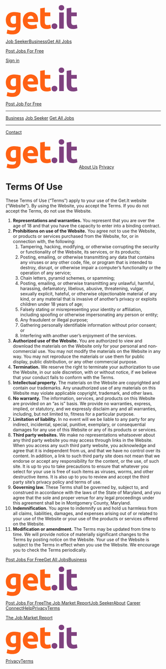 [![getit logo](data:image/svg+xml,%3csvg%20width='234'%20height='96'%20viewBox='0%200%20234%2096'%20fill='none'%20xmlns='http://www.w3.org/2000/svg'%3e%3cpath%20d='M15.7%2049C15.7%2057.3333%2019.0667%2061.5%2025.8%2061.5C27.3333%2061.5%2028.7667%2061.3%2030.1%2060.9C31.4333%2060.5%2032.5667%2060.0333%2033.5%2059.5V35.7C32.7667%2035.5667%2031.9%2035.4667%2030.9%2035.4C29.9%2035.2667%2028.7333%2035.2%2027.4%2035.2C23.4667%2035.2%2020.5333%2036.5%2018.6%2039.1C16.6667%2041.7%2015.7%2045%2015.7%2049ZM48.4%2070.4C48.4%2079%2046.2%2085.3667%2041.8%2089.5C37.4667%2093.7%2030.7333%2095.8%2021.6%2095.8C18.4%2095.8%2015.2%2095.5%2012%2094.9C8.8%2094.3667%205.83333%2093.6333%203.1%2092.7L5.7%2080.2C8.03333%2081.1333%2010.4667%2081.8667%2013%2082.4C15.6%2082.9333%2018.5333%2083.2%2021.8%2083.2C26.0667%2083.2%2029.0667%2082.2667%2030.8%2080.4C32.6%2078.5333%2033.5%2076.1333%2033.5%2073.2V71.3C31.9%2072.0333%2030.2333%2072.6%2028.5%2073C26.8333%2073.3333%2025%2073.5%2023%2073.5C15.7333%2073.5%2010.1667%2071.3667%206.3%2067.1C2.43333%2062.7667%200.5%2056.7333%200.5%2049C0.5%2045.1333%201.1%2041.6333%202.3%2038.5C3.5%2035.3%205.23333%2032.5667%207.5%2030.3C9.83333%2028.0333%2012.6667%2026.3%2016%2025.1C19.3333%2023.8333%2023.1%2023.2%2027.3%2023.2C29.1%2023.2%2030.9333%2023.3%2032.8%2023.5C34.7333%2023.6333%2036.6333%2023.8333%2038.5%2024.1C40.3667%2024.3667%2042.1333%2024.7%2043.8%2025.1C45.5333%2025.4333%2047.0667%2025.8%2048.4%2026.2V70.4ZM55.875%2051.1C55.875%2046.4333%2056.575%2042.3667%2057.975%2038.9C59.4417%2035.3667%2061.3417%2032.4333%2063.675%2030.1C66.0083%2027.7667%2068.675%2026%2071.675%2024.8C74.7417%2023.6%2077.875%2023%2081.075%2023C88.5417%2023%2094.4417%2025.3%2098.775%2029.9C103.108%2034.4333%20105.275%2041.1333%20105.275%2050C105.275%2050.8667%20105.242%2051.8333%20105.175%2052.9C105.108%2053.9%20105.042%2054.8%20104.975%2055.6H71.175C71.5083%2058.6667%2072.9417%2061.1%2075.475%2062.9C78.0083%2064.7%2081.4083%2065.6%2085.675%2065.6C88.4083%2065.6%2091.075%2065.3667%2093.675%2064.9C96.3417%2064.3667%2098.5083%2063.7333%20100.175%2063L102.175%2075.1C101.375%2075.5%20100.308%2075.9%2098.975%2076.3C97.6417%2076.7%2096.1417%2077.0333%2094.475%2077.3C92.875%2077.6333%2091.1417%2077.9%2089.275%2078.1C87.4083%2078.3%2085.5417%2078.4%2083.675%2078.4C78.9417%2078.4%2074.8083%2077.7%2071.275%2076.3C67.8083%2074.9%2064.9083%2073%2062.575%2070.6C60.3083%2068.1333%2058.6083%2065.2333%2057.475%2061.9C56.4083%2058.5667%2055.875%2054.9667%2055.875%2051.1ZM90.875%2045.4C90.8083%2044.1333%2090.575%2042.9%2090.175%2041.7C89.8417%2040.5%2089.275%2039.4333%2088.475%2038.5C87.7417%2037.5667%2086.775%2036.8%2085.575%2036.2C84.4417%2035.6%2083.0083%2035.3%2081.275%2035.3C79.6083%2035.3%2078.175%2035.6%2076.975%2036.2C75.775%2036.7333%2074.775%2037.4667%2073.975%2038.4C73.175%2039.3333%2072.5417%2040.4333%2072.075%2041.7C71.675%2042.9%2071.375%2044.1333%2071.175%2045.4H90.875ZM112.273%2011.3L127.173%208.89999V24.4H145.073V36.8H127.173V55.3C127.173%2058.4333%20127.707%2060.9333%20128.773%2062.8C129.907%2064.6667%20132.14%2065.6%20135.473%2065.6C137.073%2065.6%20138.707%2065.4667%20140.373%2065.2C142.107%2064.8667%20143.673%2064.4333%20145.073%2063.9L147.173%2075.5C145.373%2076.2333%20143.373%2076.8667%20141.173%2077.4C138.973%2077.9333%20136.273%2078.2%20133.073%2078.2C129.007%2078.2%20125.64%2077.6667%20122.973%2076.6C120.307%2075.4667%20118.173%2073.9333%20116.573%2072C114.973%2070%20113.84%2067.6%20113.173%2064.8C112.573%2062%20112.273%2058.9%20112.273%2055.5V11.3Z'%20fill='%23FF6113'/%3e%3cpath%20d='M167.807%2069.1C167.807%2072.1%20166.84%2074.4%20164.907%2076C163.04%2077.5333%20160.907%2078.3%20158.507%2078.3C156.107%2078.3%20153.94%2077.5333%20152.007%2076C150.14%2074.4%20149.207%2072.1%20149.207%2069.1C149.207%2066.1%20150.14%2063.8333%20152.007%2062.3C153.94%2060.7%20156.107%2059.9%20158.507%2059.9C160.907%2059.9%20163.04%2060.7%20164.907%2062.3C166.84%2063.8333%20167.807%2066.1%20167.807%2069.1ZM188.716%2077H173.816V24.4H188.716V77ZM190.116%209.2C190.116%2011.9333%20189.216%2014.1%20187.416%2015.7C185.683%2017.2333%20183.616%2018%20181.216%2018C178.816%2018%20176.716%2017.2333%20174.916%2015.7C173.183%2014.1%20172.316%2011.9333%20172.316%209.2C172.316%206.46666%20173.183%204.33333%20174.916%202.8C176.716%201.2%20178.816%200.399997%20181.216%200.399997C183.616%200.399997%20185.683%201.2%20187.416%202.8C189.216%204.33333%20190.116%206.46666%20190.116%209.2ZM198.223%2011.3L213.123%208.89999V24.4H231.023V36.8H213.123V55.3C213.123%2058.4333%20213.656%2060.9333%20214.723%2062.8C215.856%2064.6667%20218.089%2065.6%20221.423%2065.6C223.023%2065.6%20224.656%2065.4667%20226.323%2065.2C228.056%2064.8667%20229.623%2064.4333%20231.023%2063.9L233.123%2075.5C231.323%2076.2333%20229.323%2076.8667%20227.123%2077.4C224.923%2077.9333%20222.223%2078.2%20219.023%2078.2C214.956%2078.2%20211.589%2077.6667%20208.923%2076.6C206.256%2075.4667%20204.123%2073.9333%20202.523%2072C200.923%2070%20199.789%2067.6%20199.123%2064.8C198.523%2062%20198.223%2058.9%20198.223%2055.5V11.3Z'%20fill='%237F417F'/%3e%3c/svg%3e)](https://www.get.it/)

[Job Seeker](https://www.get.it/superseeker)[Business](https://www.get.it/pillars)[Get All Jobs](https://www.get.it/getalljobs)

[Post Jobs For Free](https://www.get.it/signup/business)

[Sign in](https://www.get.it/signin)

[![getit logo](data:image/svg+xml,%3csvg%20width='234'%20height='96'%20viewBox='0%200%20234%2096'%20fill='none'%20xmlns='http://www.w3.org/2000/svg'%3e%3cpath%20d='M15.7%2049C15.7%2057.3333%2019.0667%2061.5%2025.8%2061.5C27.3333%2061.5%2028.7667%2061.3%2030.1%2060.9C31.4333%2060.5%2032.5667%2060.0333%2033.5%2059.5V35.7C32.7667%2035.5667%2031.9%2035.4667%2030.9%2035.4C29.9%2035.2667%2028.7333%2035.2%2027.4%2035.2C23.4667%2035.2%2020.5333%2036.5%2018.6%2039.1C16.6667%2041.7%2015.7%2045%2015.7%2049ZM48.4%2070.4C48.4%2079%2046.2%2085.3667%2041.8%2089.5C37.4667%2093.7%2030.7333%2095.8%2021.6%2095.8C18.4%2095.8%2015.2%2095.5%2012%2094.9C8.8%2094.3667%205.83333%2093.6333%203.1%2092.7L5.7%2080.2C8.03333%2081.1333%2010.4667%2081.8667%2013%2082.4C15.6%2082.9333%2018.5333%2083.2%2021.8%2083.2C26.0667%2083.2%2029.0667%2082.2667%2030.8%2080.4C32.6%2078.5333%2033.5%2076.1333%2033.5%2073.2V71.3C31.9%2072.0333%2030.2333%2072.6%2028.5%2073C26.8333%2073.3333%2025%2073.5%2023%2073.5C15.7333%2073.5%2010.1667%2071.3667%206.3%2067.1C2.43333%2062.7667%200.5%2056.7333%200.5%2049C0.5%2045.1333%201.1%2041.6333%202.3%2038.5C3.5%2035.3%205.23333%2032.5667%207.5%2030.3C9.83333%2028.0333%2012.6667%2026.3%2016%2025.1C19.3333%2023.8333%2023.1%2023.2%2027.3%2023.2C29.1%2023.2%2030.9333%2023.3%2032.8%2023.5C34.7333%2023.6333%2036.6333%2023.8333%2038.5%2024.1C40.3667%2024.3667%2042.1333%2024.7%2043.8%2025.1C45.5333%2025.4333%2047.0667%2025.8%2048.4%2026.2V70.4ZM55.875%2051.1C55.875%2046.4333%2056.575%2042.3667%2057.975%2038.9C59.4417%2035.3667%2061.3417%2032.4333%2063.675%2030.1C66.0083%2027.7667%2068.675%2026%2071.675%2024.8C74.7417%2023.6%2077.875%2023%2081.075%2023C88.5417%2023%2094.4417%2025.3%2098.775%2029.9C103.108%2034.4333%20105.275%2041.1333%20105.275%2050C105.275%2050.8667%20105.242%2051.8333%20105.175%2052.9C105.108%2053.9%20105.042%2054.8%20104.975%2055.6H71.175C71.5083%2058.6667%2072.9417%2061.1%2075.475%2062.9C78.0083%2064.7%2081.4083%2065.6%2085.675%2065.6C88.4083%2065.6%2091.075%2065.3667%2093.675%2064.9C96.3417%2064.3667%2098.5083%2063.7333%20100.175%2063L102.175%2075.1C101.375%2075.5%20100.308%2075.9%2098.975%2076.3C97.6417%2076.7%2096.1417%2077.0333%2094.475%2077.3C92.875%2077.6333%2091.1417%2077.9%2089.275%2078.1C87.4083%2078.3%2085.5417%2078.4%2083.675%2078.4C78.9417%2078.4%2074.8083%2077.7%2071.275%2076.3C67.8083%2074.9%2064.9083%2073%2062.575%2070.6C60.3083%2068.1333%2058.6083%2065.2333%2057.475%2061.9C56.4083%2058.5667%2055.875%2054.9667%2055.875%2051.1ZM90.875%2045.4C90.8083%2044.1333%2090.575%2042.9%2090.175%2041.7C89.8417%2040.5%2089.275%2039.4333%2088.475%2038.5C87.7417%2037.5667%2086.775%2036.8%2085.575%2036.2C84.4417%2035.6%2083.0083%2035.3%2081.275%2035.3C79.6083%2035.3%2078.175%2035.6%2076.975%2036.2C75.775%2036.7333%2074.775%2037.4667%2073.975%2038.4C73.175%2039.3333%2072.5417%2040.4333%2072.075%2041.7C71.675%2042.9%2071.375%2044.1333%2071.175%2045.4H90.875ZM112.273%2011.3L127.173%208.89999V24.4H145.073V36.8H127.173V55.3C127.173%2058.4333%20127.707%2060.9333%20128.773%2062.8C129.907%2064.6667%20132.14%2065.6%20135.473%2065.6C137.073%2065.6%20138.707%2065.4667%20140.373%2065.2C142.107%2064.8667%20143.673%2064.4333%20145.073%2063.9L147.173%2075.5C145.373%2076.2333%20143.373%2076.8667%20141.173%2077.4C138.973%2077.9333%20136.273%2078.2%20133.073%2078.2C129.007%2078.2%20125.64%2077.6667%20122.973%2076.6C120.307%2075.4667%20118.173%2073.9333%20116.573%2072C114.973%2070%20113.84%2067.6%20113.173%2064.8C112.573%2062%20112.273%2058.9%20112.273%2055.5V11.3Z'%20fill='%23FF6113'/%3e%3cpath%20d='M167.807%2069.1C167.807%2072.1%20166.84%2074.4%20164.907%2076C163.04%2077.5333%20160.907%2078.3%20158.507%2078.3C156.107%2078.3%20153.94%2077.5333%20152.007%2076C150.14%2074.4%20149.207%2072.1%20149.207%2069.1C149.207%2066.1%20150.14%2063.8333%20152.007%2062.3C153.94%2060.7%20156.107%2059.9%20158.507%2059.9C160.907%2059.9%20163.04%2060.7%20164.907%2062.3C166.84%2063.8333%20167.807%2066.1%20167.807%2069.1ZM188.716%2077H173.816V24.4H188.716V77ZM190.116%209.2C190.116%2011.9333%20189.216%2014.1%20187.416%2015.7C185.683%2017.2333%20183.616%2018%20181.216%2018C178.816%2018%20176.716%2017.2333%20174.916%2015.7C173.183%2014.1%20172.316%2011.9333%20172.316%209.2C172.316%206.46666%20173.183%204.33333%20174.916%202.8C176.716%201.2%20178.816%200.399997%20181.216%200.399997C183.616%200.399997%20185.683%201.2%20187.416%202.8C189.216%204.33333%20190.116%206.46666%20190.116%209.2ZM198.223%2011.3L213.123%208.89999V24.4H231.023V36.8H213.123V55.3C213.123%2058.4333%20213.656%2060.9333%20214.723%2062.8C215.856%2064.6667%20218.089%2065.6%20221.423%2065.6C223.023%2065.6%20224.656%2065.4667%20226.323%2065.2C228.056%2064.8667%20229.623%2064.4333%20231.023%2063.9L233.123%2075.5C231.323%2076.2333%20229.323%2076.8667%20227.123%2077.4C224.923%2077.9333%20222.223%2078.2%20219.023%2078.2C214.956%2078.2%20211.589%2077.6667%20208.923%2076.6C206.256%2075.4667%20204.123%2073.9333%20202.523%2072C200.923%2070%20199.789%2067.6%20199.123%2064.8C198.523%2062%20198.223%2058.9%20198.223%2055.5V11.3Z'%20fill='%237F417F'/%3e%3c/svg%3e)](https://www.get.it/)

[Post Job For Free](https://www.get.it/signup/business)

* * *

[Business](https://www.get.it/pillars) [Job Seeker](https://www.get.it/superseeker) [Get All Jobs](https://www.get.it/getalljobs)

* * *

[Contact](https://www.get.it/contact)

[![getit logo](data:image/svg+xml,%3csvg%20width='234'%20height='96'%20viewBox='0%200%20234%2096'%20fill='none'%20xmlns='http://www.w3.org/2000/svg'%3e%3cpath%20d='M15.7%2049C15.7%2057.3333%2019.0667%2061.5%2025.8%2061.5C27.3333%2061.5%2028.7667%2061.3%2030.1%2060.9C31.4333%2060.5%2032.5667%2060.0333%2033.5%2059.5V35.7C32.7667%2035.5667%2031.9%2035.4667%2030.9%2035.4C29.9%2035.2667%2028.7333%2035.2%2027.4%2035.2C23.4667%2035.2%2020.5333%2036.5%2018.6%2039.1C16.6667%2041.7%2015.7%2045%2015.7%2049ZM48.4%2070.4C48.4%2079%2046.2%2085.3667%2041.8%2089.5C37.4667%2093.7%2030.7333%2095.8%2021.6%2095.8C18.4%2095.8%2015.2%2095.5%2012%2094.9C8.8%2094.3667%205.83333%2093.6333%203.1%2092.7L5.7%2080.2C8.03333%2081.1333%2010.4667%2081.8667%2013%2082.4C15.6%2082.9333%2018.5333%2083.2%2021.8%2083.2C26.0667%2083.2%2029.0667%2082.2667%2030.8%2080.4C32.6%2078.5333%2033.5%2076.1333%2033.5%2073.2V71.3C31.9%2072.0333%2030.2333%2072.6%2028.5%2073C26.8333%2073.3333%2025%2073.5%2023%2073.5C15.7333%2073.5%2010.1667%2071.3667%206.3%2067.1C2.43333%2062.7667%200.5%2056.7333%200.5%2049C0.5%2045.1333%201.1%2041.6333%202.3%2038.5C3.5%2035.3%205.23333%2032.5667%207.5%2030.3C9.83333%2028.0333%2012.6667%2026.3%2016%2025.1C19.3333%2023.8333%2023.1%2023.2%2027.3%2023.2C29.1%2023.2%2030.9333%2023.3%2032.8%2023.5C34.7333%2023.6333%2036.6333%2023.8333%2038.5%2024.1C40.3667%2024.3667%2042.1333%2024.7%2043.8%2025.1C45.5333%2025.4333%2047.0667%2025.8%2048.4%2026.2V70.4ZM55.875%2051.1C55.875%2046.4333%2056.575%2042.3667%2057.975%2038.9C59.4417%2035.3667%2061.3417%2032.4333%2063.675%2030.1C66.0083%2027.7667%2068.675%2026%2071.675%2024.8C74.7417%2023.6%2077.875%2023%2081.075%2023C88.5417%2023%2094.4417%2025.3%2098.775%2029.9C103.108%2034.4333%20105.275%2041.1333%20105.275%2050C105.275%2050.8667%20105.242%2051.8333%20105.175%2052.9C105.108%2053.9%20105.042%2054.8%20104.975%2055.6H71.175C71.5083%2058.6667%2072.9417%2061.1%2075.475%2062.9C78.0083%2064.7%2081.4083%2065.6%2085.675%2065.6C88.4083%2065.6%2091.075%2065.3667%2093.675%2064.9C96.3417%2064.3667%2098.5083%2063.7333%20100.175%2063L102.175%2075.1C101.375%2075.5%20100.308%2075.9%2098.975%2076.3C97.6417%2076.7%2096.1417%2077.0333%2094.475%2077.3C92.875%2077.6333%2091.1417%2077.9%2089.275%2078.1C87.4083%2078.3%2085.5417%2078.4%2083.675%2078.4C78.9417%2078.4%2074.8083%2077.7%2071.275%2076.3C67.8083%2074.9%2064.9083%2073%2062.575%2070.6C60.3083%2068.1333%2058.6083%2065.2333%2057.475%2061.9C56.4083%2058.5667%2055.875%2054.9667%2055.875%2051.1ZM90.875%2045.4C90.8083%2044.1333%2090.575%2042.9%2090.175%2041.7C89.8417%2040.5%2089.275%2039.4333%2088.475%2038.5C87.7417%2037.5667%2086.775%2036.8%2085.575%2036.2C84.4417%2035.6%2083.0083%2035.3%2081.275%2035.3C79.6083%2035.3%2078.175%2035.6%2076.975%2036.2C75.775%2036.7333%2074.775%2037.4667%2073.975%2038.4C73.175%2039.3333%2072.5417%2040.4333%2072.075%2041.7C71.675%2042.9%2071.375%2044.1333%2071.175%2045.4H90.875ZM112.273%2011.3L127.173%208.89999V24.4H145.073V36.8H127.173V55.3C127.173%2058.4333%20127.707%2060.9333%20128.773%2062.8C129.907%2064.6667%20132.14%2065.6%20135.473%2065.6C137.073%2065.6%20138.707%2065.4667%20140.373%2065.2C142.107%2064.8667%20143.673%2064.4333%20145.073%2063.9L147.173%2075.5C145.373%2076.2333%20143.373%2076.8667%20141.173%2077.4C138.973%2077.9333%20136.273%2078.2%20133.073%2078.2C129.007%2078.2%20125.64%2077.6667%20122.973%2076.6C120.307%2075.4667%20118.173%2073.9333%20116.573%2072C114.973%2070%20113.84%2067.6%20113.173%2064.8C112.573%2062%20112.273%2058.9%20112.273%2055.5V11.3Z'%20fill='%23FF6113'/%3e%3cpath%20d='M167.807%2069.1C167.807%2072.1%20166.84%2074.4%20164.907%2076C163.04%2077.5333%20160.907%2078.3%20158.507%2078.3C156.107%2078.3%20153.94%2077.5333%20152.007%2076C150.14%2074.4%20149.207%2072.1%20149.207%2069.1C149.207%2066.1%20150.14%2063.8333%20152.007%2062.3C153.94%2060.7%20156.107%2059.9%20158.507%2059.9C160.907%2059.9%20163.04%2060.7%20164.907%2062.3C166.84%2063.8333%20167.807%2066.1%20167.807%2069.1ZM188.716%2077H173.816V24.4H188.716V77ZM190.116%209.2C190.116%2011.9333%20189.216%2014.1%20187.416%2015.7C185.683%2017.2333%20183.616%2018%20181.216%2018C178.816%2018%20176.716%2017.2333%20174.916%2015.7C173.183%2014.1%20172.316%2011.9333%20172.316%209.2C172.316%206.46666%20173.183%204.33333%20174.916%202.8C176.716%201.2%20178.816%200.399997%20181.216%200.399997C183.616%200.399997%20185.683%201.2%20187.416%202.8C189.216%204.33333%20190.116%206.46666%20190.116%209.2ZM198.223%2011.3L213.123%208.89999V24.4H231.023V36.8H213.123V55.3C213.123%2058.4333%20213.656%2060.9333%20214.723%2062.8C215.856%2064.6667%20218.089%2065.6%20221.423%2065.6C223.023%2065.6%20224.656%2065.4667%20226.323%2065.2C228.056%2064.8667%20229.623%2064.4333%20231.023%2063.9L233.123%2075.5C231.323%2076.2333%20229.323%2076.8667%20227.123%2077.4C224.923%2077.9333%20222.223%2078.2%20219.023%2078.2C214.956%2078.2%20211.589%2077.6667%20208.923%2076.6C206.256%2075.4667%20204.123%2073.9333%20202.523%2072C200.923%2070%20199.789%2067.6%20199.123%2064.8C198.523%2062%20198.223%2058.9%20198.223%2055.5V11.3Z'%20fill='%237F417F'/%3e%3c/svg%3e)](https://www.get.it/) [About Us](https://corporate.get.it/) [Privacy](https://www.get.it/privacy)

Terms Of Use
============

These Terms of Use (“Terms”) apply to your use of the Get.It website (“Website”). By using the Website, you accept the Terms. If you do not accept the Terms, do not use the Website.

1. **Representations and warranties.** You represent that you are over the age of 18 and that you have the capacity to enter into a binding contract.
2. **Prohibitions on use of the Website.** You agree not to use the Website, or products or services purchased from the Website, for, or in connection with, the following:
    1. Tampering, hacking, modifying, or otherwise corrupting the security or functionality of the Website, its services, or its products;
    2. Posting, emailing, or otherwise transmitting any data that contains any viruses or any other code, file, or program that is intended to destroy, disrupt, or otherwise impair a computer’s functionality or the operation of any service;
    3. Chain letters, pyramid schemes, or spamming;
    4. Posting, emailing, or otherwise transmitting any unlawful, harmful, harassing, defamatory, libelous, abusive, threatening, vulgar, sexually explicit, hateful, or otherwise objectionable material of any kind, or any material that is invasive of another’s privacy or exploits children under 18 years of age;
    5. Falsely stating or misrepresenting your identity or affiliation, including spoofing or otherwise impersonating any person or entity;
    6. Any fraudulent or illegal purpose;
    7. Gathering personally identifiable information without prior consent; or
    8. Interfering with another user’s enjoyment of the services.
3. **Authorized use of the Website.** You are authorized to view and download the materials on the Website only for your personal and non‐commercial use. You may not modify the materials on the Website in any way. You may not reproduce the materials or use them for public display, public distribution, or any other commercial purpose.
4. **Termination.** We reserve the right to terminate your authorization to use the Website, in our sole discretion, with or without notice, if we believe that your conduct fails to conform with the Terms.
5. **Intellectual property.** The materials on the Website are copyrighted and contain our trademarks. Any unauthorized use of any materials on this Website may violate applicable copyright, trademark, and other laws.
6. **No warranty.** The information, services, and products on this Website are provided on an “as is” basis. We provide no warranties, express, implied, or statutory, and we expressly disclaim any and all warranties, including, but not limited to, fitness for a particular purpose.
7. **Limitation of liability.** In no event will we be liable to any party for any indirect, incidental, special, punitive, exemplary, or consequential damages for any use of this Website or any of its products or services.
8. **Third party websites.** We make no representations whatsoever about any third party website you may access through links in the Website. When you access any such third party website, you acknowledge and agree that it is independent from us, and that we have no control over its content. In addition, a link to such third party site does not mean that we endorse or accept any responsibility for the content, or the use, of such site. It is up to you to take precautions to ensure that whatever you select for your use is free of such items as viruses, worms, and other destructive items. It is also up to you to review and accept the third party site’s privacy policy and terms of use.
9. **Governing law.** These Terms shall be governed by, subject to, and construed in accordance with the laws of the State of Maryland, and you agree that the sole and proper venue for any legal proceedings under this agreement shall be in Montgomery County, Maryland.
10. **Indemnification.** You agree to indemnify us and hold us harmless from all claims, liabilities, damages, and expenses arising out of or related to your use of the Website or your use of the products or services offered on the Website.
11. **Modification or amendment.** The Terms may be updated from time to time. We will provide notice of materially significant changes to the Terms by posting notice on the Website. Your use of the Website is subject to the Terms in effect when you use the Website. We encourage you to check the Terms periodically.

[Post Jobs For Free](https://www.get.it/post-jobs-for-free)[Get All Jobs](https://www.get.it/getalljobs)[Business](https://www.get.it/pillars)

[![Get It Logo](data:image/svg+xml,%3csvg%20width='234'%20height='96'%20viewBox='0%200%20234%2096'%20fill='none'%20xmlns='http://www.w3.org/2000/svg'%3e%3cpath%20d='M15.7%2049C15.7%2057.3333%2019.0667%2061.5%2025.8%2061.5C27.3333%2061.5%2028.7667%2061.3%2030.1%2060.9C31.4333%2060.5%2032.5667%2060.0333%2033.5%2059.5V35.7C32.7667%2035.5667%2031.9%2035.4667%2030.9%2035.4C29.9%2035.2667%2028.7333%2035.2%2027.4%2035.2C23.4667%2035.2%2020.5333%2036.5%2018.6%2039.1C16.6667%2041.7%2015.7%2045%2015.7%2049ZM48.4%2070.4C48.4%2079%2046.2%2085.3667%2041.8%2089.5C37.4667%2093.7%2030.7333%2095.8%2021.6%2095.8C18.4%2095.8%2015.2%2095.5%2012%2094.9C8.8%2094.3667%205.83333%2093.6333%203.1%2092.7L5.7%2080.2C8.03333%2081.1333%2010.4667%2081.8667%2013%2082.4C15.6%2082.9333%2018.5333%2083.2%2021.8%2083.2C26.0667%2083.2%2029.0667%2082.2667%2030.8%2080.4C32.6%2078.5333%2033.5%2076.1333%2033.5%2073.2V71.3C31.9%2072.0333%2030.2333%2072.6%2028.5%2073C26.8333%2073.3333%2025%2073.5%2023%2073.5C15.7333%2073.5%2010.1667%2071.3667%206.3%2067.1C2.43333%2062.7667%200.5%2056.7333%200.5%2049C0.5%2045.1333%201.1%2041.6333%202.3%2038.5C3.5%2035.3%205.23333%2032.5667%207.5%2030.3C9.83333%2028.0333%2012.6667%2026.3%2016%2025.1C19.3333%2023.8333%2023.1%2023.2%2027.3%2023.2C29.1%2023.2%2030.9333%2023.3%2032.8%2023.5C34.7333%2023.6333%2036.6333%2023.8333%2038.5%2024.1C40.3667%2024.3667%2042.1333%2024.7%2043.8%2025.1C45.5333%2025.4333%2047.0667%2025.8%2048.4%2026.2V70.4ZM55.875%2051.1C55.875%2046.4333%2056.575%2042.3667%2057.975%2038.9C59.4417%2035.3667%2061.3417%2032.4333%2063.675%2030.1C66.0083%2027.7667%2068.675%2026%2071.675%2024.8C74.7417%2023.6%2077.875%2023%2081.075%2023C88.5417%2023%2094.4417%2025.3%2098.775%2029.9C103.108%2034.4333%20105.275%2041.1333%20105.275%2050C105.275%2050.8667%20105.242%2051.8333%20105.175%2052.9C105.108%2053.9%20105.042%2054.8%20104.975%2055.6H71.175C71.5083%2058.6667%2072.9417%2061.1%2075.475%2062.9C78.0083%2064.7%2081.4083%2065.6%2085.675%2065.6C88.4083%2065.6%2091.075%2065.3667%2093.675%2064.9C96.3417%2064.3667%2098.5083%2063.7333%20100.175%2063L102.175%2075.1C101.375%2075.5%20100.308%2075.9%2098.975%2076.3C97.6417%2076.7%2096.1417%2077.0333%2094.475%2077.3C92.875%2077.6333%2091.1417%2077.9%2089.275%2078.1C87.4083%2078.3%2085.5417%2078.4%2083.675%2078.4C78.9417%2078.4%2074.8083%2077.7%2071.275%2076.3C67.8083%2074.9%2064.9083%2073%2062.575%2070.6C60.3083%2068.1333%2058.6083%2065.2333%2057.475%2061.9C56.4083%2058.5667%2055.875%2054.9667%2055.875%2051.1ZM90.875%2045.4C90.8083%2044.1333%2090.575%2042.9%2090.175%2041.7C89.8417%2040.5%2089.275%2039.4333%2088.475%2038.5C87.7417%2037.5667%2086.775%2036.8%2085.575%2036.2C84.4417%2035.6%2083.0083%2035.3%2081.275%2035.3C79.6083%2035.3%2078.175%2035.6%2076.975%2036.2C75.775%2036.7333%2074.775%2037.4667%2073.975%2038.4C73.175%2039.3333%2072.5417%2040.4333%2072.075%2041.7C71.675%2042.9%2071.375%2044.1333%2071.175%2045.4H90.875ZM112.273%2011.3L127.173%208.89999V24.4H145.073V36.8H127.173V55.3C127.173%2058.4333%20127.707%2060.9333%20128.773%2062.8C129.907%2064.6667%20132.14%2065.6%20135.473%2065.6C137.073%2065.6%20138.707%2065.4667%20140.373%2065.2C142.107%2064.8667%20143.673%2064.4333%20145.073%2063.9L147.173%2075.5C145.373%2076.2333%20143.373%2076.8667%20141.173%2077.4C138.973%2077.9333%20136.273%2078.2%20133.073%2078.2C129.007%2078.2%20125.64%2077.6667%20122.973%2076.6C120.307%2075.4667%20118.173%2073.9333%20116.573%2072C114.973%2070%20113.84%2067.6%20113.173%2064.8C112.573%2062%20112.273%2058.9%20112.273%2055.5V11.3Z'%20fill='%23FF6113'/%3e%3cpath%20d='M167.807%2069.1C167.807%2072.1%20166.84%2074.4%20164.907%2076C163.04%2077.5333%20160.907%2078.3%20158.507%2078.3C156.107%2078.3%20153.94%2077.5333%20152.007%2076C150.14%2074.4%20149.207%2072.1%20149.207%2069.1C149.207%2066.1%20150.14%2063.8333%20152.007%2062.3C153.94%2060.7%20156.107%2059.9%20158.507%2059.9C160.907%2059.9%20163.04%2060.7%20164.907%2062.3C166.84%2063.8333%20167.807%2066.1%20167.807%2069.1ZM188.716%2077H173.816V24.4H188.716V77ZM190.116%209.2C190.116%2011.9333%20189.216%2014.1%20187.416%2015.7C185.683%2017.2333%20183.616%2018%20181.216%2018C178.816%2018%20176.716%2017.2333%20174.916%2015.7C173.183%2014.1%20172.316%2011.9333%20172.316%209.2C172.316%206.46666%20173.183%204.33333%20174.916%202.8C176.716%201.2%20178.816%200.399997%20181.216%200.399997C183.616%200.399997%20185.683%201.2%20187.416%202.8C189.216%204.33333%20190.116%206.46666%20190.116%209.2ZM198.223%2011.3L213.123%208.89999V24.4H231.023V36.8H213.123V55.3C213.123%2058.4333%20213.656%2060.9333%20214.723%2062.8C215.856%2064.6667%20218.089%2065.6%20221.423%2065.6C223.023%2065.6%20224.656%2065.4667%20226.323%2065.2C228.056%2064.8667%20229.623%2064.4333%20231.023%2063.9L233.123%2075.5C231.323%2076.2333%20229.323%2076.8667%20227.123%2077.4C224.923%2077.9333%20222.223%2078.2%20219.023%2078.2C214.956%2078.2%20211.589%2077.6667%20208.923%2076.6C206.256%2075.4667%20204.123%2073.9333%20202.523%2072C200.923%2070%20199.789%2067.6%20199.123%2064.8C198.523%2062%20198.223%2058.9%20198.223%2055.5V11.3Z'%20fill='%237F417F'/%3e%3c/svg%3e)](https://www.get.it/)

[Post Jobs For Free](https://www.get.it/post-jobs-for-free)[The Job Market Report](https://resources.get.it/the-job-market-report/)[Job Seeker](https://www.get.it/superseeker)[About](https://corporate.get.it/) [Career Connect](https://resources.get.it/)[Help](https://www.get.it/contact)[Privacy](https://www.get.it/privacy)[Terms](https://www.get.it/terms)

[The Job Market Report](https://resources.get.it/the-job-market-report/)

[![getit logo](data:image/svg+xml,%3csvg%20width='234'%20height='96'%20viewBox='0%200%20234%2096'%20fill='none'%20xmlns='http://www.w3.org/2000/svg'%3e%3cpath%20d='M15.7%2049C15.7%2057.3333%2019.0667%2061.5%2025.8%2061.5C27.3333%2061.5%2028.7667%2061.3%2030.1%2060.9C31.4333%2060.5%2032.5667%2060.0333%2033.5%2059.5V35.7C32.7667%2035.5667%2031.9%2035.4667%2030.9%2035.4C29.9%2035.2667%2028.7333%2035.2%2027.4%2035.2C23.4667%2035.2%2020.5333%2036.5%2018.6%2039.1C16.6667%2041.7%2015.7%2045%2015.7%2049ZM48.4%2070.4C48.4%2079%2046.2%2085.3667%2041.8%2089.5C37.4667%2093.7%2030.7333%2095.8%2021.6%2095.8C18.4%2095.8%2015.2%2095.5%2012%2094.9C8.8%2094.3667%205.83333%2093.6333%203.1%2092.7L5.7%2080.2C8.03333%2081.1333%2010.4667%2081.8667%2013%2082.4C15.6%2082.9333%2018.5333%2083.2%2021.8%2083.2C26.0667%2083.2%2029.0667%2082.2667%2030.8%2080.4C32.6%2078.5333%2033.5%2076.1333%2033.5%2073.2V71.3C31.9%2072.0333%2030.2333%2072.6%2028.5%2073C26.8333%2073.3333%2025%2073.5%2023%2073.5C15.7333%2073.5%2010.1667%2071.3667%206.3%2067.1C2.43333%2062.7667%200.5%2056.7333%200.5%2049C0.5%2045.1333%201.1%2041.6333%202.3%2038.5C3.5%2035.3%205.23333%2032.5667%207.5%2030.3C9.83333%2028.0333%2012.6667%2026.3%2016%2025.1C19.3333%2023.8333%2023.1%2023.2%2027.3%2023.2C29.1%2023.2%2030.9333%2023.3%2032.8%2023.5C34.7333%2023.6333%2036.6333%2023.8333%2038.5%2024.1C40.3667%2024.3667%2042.1333%2024.7%2043.8%2025.1C45.5333%2025.4333%2047.0667%2025.8%2048.4%2026.2V70.4ZM55.875%2051.1C55.875%2046.4333%2056.575%2042.3667%2057.975%2038.9C59.4417%2035.3667%2061.3417%2032.4333%2063.675%2030.1C66.0083%2027.7667%2068.675%2026%2071.675%2024.8C74.7417%2023.6%2077.875%2023%2081.075%2023C88.5417%2023%2094.4417%2025.3%2098.775%2029.9C103.108%2034.4333%20105.275%2041.1333%20105.275%2050C105.275%2050.8667%20105.242%2051.8333%20105.175%2052.9C105.108%2053.9%20105.042%2054.8%20104.975%2055.6H71.175C71.5083%2058.6667%2072.9417%2061.1%2075.475%2062.9C78.0083%2064.7%2081.4083%2065.6%2085.675%2065.6C88.4083%2065.6%2091.075%2065.3667%2093.675%2064.9C96.3417%2064.3667%2098.5083%2063.7333%20100.175%2063L102.175%2075.1C101.375%2075.5%20100.308%2075.9%2098.975%2076.3C97.6417%2076.7%2096.1417%2077.0333%2094.475%2077.3C92.875%2077.6333%2091.1417%2077.9%2089.275%2078.1C87.4083%2078.3%2085.5417%2078.4%2083.675%2078.4C78.9417%2078.4%2074.8083%2077.7%2071.275%2076.3C67.8083%2074.9%2064.9083%2073%2062.575%2070.6C60.3083%2068.1333%2058.6083%2065.2333%2057.475%2061.9C56.4083%2058.5667%2055.875%2054.9667%2055.875%2051.1ZM90.875%2045.4C90.8083%2044.1333%2090.575%2042.9%2090.175%2041.7C89.8417%2040.5%2089.275%2039.4333%2088.475%2038.5C87.7417%2037.5667%2086.775%2036.8%2085.575%2036.2C84.4417%2035.6%2083.0083%2035.3%2081.275%2035.3C79.6083%2035.3%2078.175%2035.6%2076.975%2036.2C75.775%2036.7333%2074.775%2037.4667%2073.975%2038.4C73.175%2039.3333%2072.5417%2040.4333%2072.075%2041.7C71.675%2042.9%2071.375%2044.1333%2071.175%2045.4H90.875ZM112.273%2011.3L127.173%208.89999V24.4H145.073V36.8H127.173V55.3C127.173%2058.4333%20127.707%2060.9333%20128.773%2062.8C129.907%2064.6667%20132.14%2065.6%20135.473%2065.6C137.073%2065.6%20138.707%2065.4667%20140.373%2065.2C142.107%2064.8667%20143.673%2064.4333%20145.073%2063.9L147.173%2075.5C145.373%2076.2333%20143.373%2076.8667%20141.173%2077.4C138.973%2077.9333%20136.273%2078.2%20133.073%2078.2C129.007%2078.2%20125.64%2077.6667%20122.973%2076.6C120.307%2075.4667%20118.173%2073.9333%20116.573%2072C114.973%2070%20113.84%2067.6%20113.173%2064.8C112.573%2062%20112.273%2058.9%20112.273%2055.5V11.3Z'%20fill='%23FF6113'/%3e%3cpath%20d='M167.807%2069.1C167.807%2072.1%20166.84%2074.4%20164.907%2076C163.04%2077.5333%20160.907%2078.3%20158.507%2078.3C156.107%2078.3%20153.94%2077.5333%20152.007%2076C150.14%2074.4%20149.207%2072.1%20149.207%2069.1C149.207%2066.1%20150.14%2063.8333%20152.007%2062.3C153.94%2060.7%20156.107%2059.9%20158.507%2059.9C160.907%2059.9%20163.04%2060.7%20164.907%2062.3C166.84%2063.8333%20167.807%2066.1%20167.807%2069.1ZM188.716%2077H173.816V24.4H188.716V77ZM190.116%209.2C190.116%2011.9333%20189.216%2014.1%20187.416%2015.7C185.683%2017.2333%20183.616%2018%20181.216%2018C178.816%2018%20176.716%2017.2333%20174.916%2015.7C173.183%2014.1%20172.316%2011.9333%20172.316%209.2C172.316%206.46666%20173.183%204.33333%20174.916%202.8C176.716%201.2%20178.816%200.399997%20181.216%200.399997C183.616%200.399997%20185.683%201.2%20187.416%202.8C189.216%204.33333%20190.116%206.46666%20190.116%209.2ZM198.223%2011.3L213.123%208.89999V24.4H231.023V36.8H213.123V55.3C213.123%2058.4333%20213.656%2060.9333%20214.723%2062.8C215.856%2064.6667%20218.089%2065.6%20221.423%2065.6C223.023%2065.6%20224.656%2065.4667%20226.323%2065.2C228.056%2064.8667%20229.623%2064.4333%20231.023%2063.9L233.123%2075.5C231.323%2076.2333%20229.323%2076.8667%20227.123%2077.4C224.923%2077.9333%20222.223%2078.2%20219.023%2078.2C214.956%2078.2%20211.589%2077.6667%20208.923%2076.6C206.256%2075.4667%20204.123%2073.9333%20202.523%2072C200.923%2070%20199.789%2067.6%20199.123%2064.8C198.523%2062%20198.223%2058.9%20198.223%2055.5V11.3Z'%20fill='%237F417F'/%3e%3c/svg%3e)](https://www.get.it/)

[Privacy](https://www.get.it/privacy)[Terms](https://www.get.it/terms)